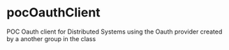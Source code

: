 # pocOauthClient
POC Oauth client for Distributed Systems using the Oauth provider created by a another group in the class
